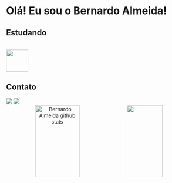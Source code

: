 # Olá! Eu sou o Bernardo Almeida!

## Estudando

<div style="display: inline_block"><br>
  <img align="center" height="60" widht="70" src="https://img.shields.io/badge/HTML5-0D1117?style=for-the-badge&logo=html5&labelColor=#0D1117">

</div>

## Contato

<div> 
  <a href = "mailto:bernardogp102@gmail.com"><img src="https://img.shields.io/badge/Gmail-D14836?style=for-the-badge&logo=gmail&logoColor=white" target="_blank"></a>
  <a href="https://www.linkedin.com/in/bernardo-almeida-446080269/" target="_blank"><img src="https://img.shields.io/badge/-LinkedIn-%230077B5?style=for-the-badge&logo=linkedin&logoColor=white" target="_blank"></a> 
</div>

<div align="center">  
    <img width="49%" height="195px" src="https://github-readme-stats.vercel.app/api?username=bernardoalmeiida&show_icons=true&count_private=true&hide_border=true&title_color=ff3e96&icon_color=ffb90f&text_color=bbffff&bg_color=0d1117" alt="Bernardo Almeida github stats"/> 
    <img width="44%" height="195px" src="https://github-readme-stats.vercel.app/api/top-langs/?username=bernardoalmeiida&layout=compact&hide_border=true&title_color=ff3e96&text_color=bbffff&bg_color=0d1117"/>
</div>
